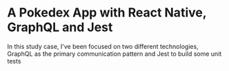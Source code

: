 # A Pokedex App with React Native, GraphQL and Jest
In this study case, I've been focused on two different technologies, GraphQL as the primary communication pattern and Jest to build some unit tests
